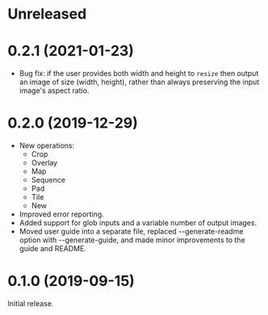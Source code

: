 
# Unreleased

# 0.2.1 (2021-01-23)

* Bug fix: if the user provides both width and height to `resize` then output an image of size (width, height),
  rather than always preserving the input image's aspect ratio.

# 0.2.0 (2019-12-29)

* New operations:
  - Crop
  - Overlay
  - Map
  - Sequence
  - Pad
  - Tile
  - New
* Improved error reporting.
* Added support for glob inputs and a variable number of output images.
* Moved user guide into a separate file, replaced --generate-readme option
  with --generate-guide, and made minor improvements to the guide and README.

# 0.1.0 (2019-09-15)

Initial release.

